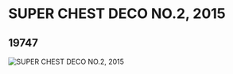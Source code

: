 # SUPER CHEST DECO NO.2, 2015
## 19747
![SUPER CHEST DECO NO.2, 2015](https://lc-www-live-s.legocdn.com/media/bricks/5/2/6101929.jpg)